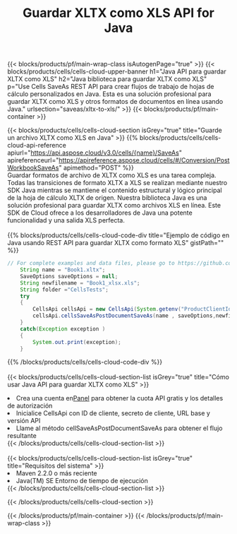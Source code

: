 ﻿---
title:  Guardar XLTX como XLS API for Java
description:  Usando Aspose.Cells Cloud SDK for Java para guardar el archivo de formato XLTX como archivo de formato XLS.
url: /es/java/saveas/xltx-to-xls/
---
{{< blocks/products/pf/main-wrap-class isAutogenPage="true" >}}
{{< blocks/products/cells/cells-cloud-upper-banner h1="Java API para guardar XLTX como XLS" h2="Java biblioteca para guardar XLTX como XLS" p="Use Cells SaveAs REST API para crear flujos de trabajo de hojas de cálculo personalizados en Java. Esta es una solución profesional para guardar XLTX como XLS y otros formatos de documentos en línea usando Java." urlsection="saveas/xltx-to-xls/" >}}
{{< blocks/products/pf/main-container >}}

{{< blocks/products/cells/cells-cloud-section isGrey="true" title="Guarde un archivo XLTX como XLS en Java" >}}
{{% blocks/products/cells/cells-cloud-api-reference apiurl="https://api.aspose.cloud/v3.0/cells/{name}/SaveAs" apireferenceurl="https://apireference.aspose.cloud/cells/#/Conversion/PostWorkbookSaveAs" apimethod="POST" %}}
<br/>
Guardar formatos de archivo de XLTX como XLS es una tarea compleja. Todas las transiciones de formato XLTX a XLS se realizan mediante nuestro SDK Java mientras se mantiene el contenido estructural y lógico principal de la hoja de cálculo XLTX de origen. Nuestra biblioteca Java es una solución profesional para guardar XLTX como archivos XLS en línea. Este SDK de Cloud ofrece a los desarrolladores de Java una potente funcionalidad y una salida XLS perfecta.
<br/>
<br/>
{{% blocks/products/cells/cells-cloud-code-div title="Ejemplo de código en Java usando REST API para guardar XLTX como formato XLS" gistPath="" %}}
  
```java
// For complete examples and data files, please go to https://github.com/aspose-cells-cloud/aspose-cells-cloud-java/
    String name = "Book1.xltx";
    SaveOptions saveOptions = null;
    String newfilename = "Book1_xlsx.xls";
    String folder ="CellsTests";
    try 
    {
        CellsApi cellsApi = new CellsApi(System.getenv("ProductClientId"), System.getenv("ProductClientSecret"));
        cellsApi.cellsSaveAsPostDocumentSaveAs(name , saveOptions,newfilename,false,false,folder,null,null,null,true);                       
    }
    catch(Exception exception )
    {
        System.out.print(exception);
    }
```
  
{{% /blocks/products/cells/cells-cloud-code-div %}}
<br/>
<br/>
{{< blocks/products/cells/cells-cloud-section-list isGrey="true" title="Cómo usar Java API para guardar XLTX como XLS" >}}
<li> Crea una cuenta en<a href="https://dashboard.aspose.cloud/">Panel</a> para obtener la cuota API gratis y los detalles de autorización</li>
<li>Inicialice CellsApi con ID de cliente, secreto de cliente, URL base y versión API</li>
<li>Llame al método cellSaveAsPostDocumentSaveAs para obtener el flujo resultante</li>
{{< /blocks/products/cells/cells-cloud-section-list >}}
<br/>
<br/>
{{< blocks/products/cells/cells-cloud-section-list isGrey="true" title="Requisitos del sistema" >}}
<li>Maven 2.2.0 o más reciente</li>
<li>Java(TM) SE Entorno de tiempo de ejecución</li>
{{< /blocks/products/cells/cells-cloud-section-list >}}

{{< /blocks/products/cells/cells-cloud-section >}}

{{< /blocks/products/pf/main-container >}}
{{< /blocks/products/pf/main-wrap-class >}}
